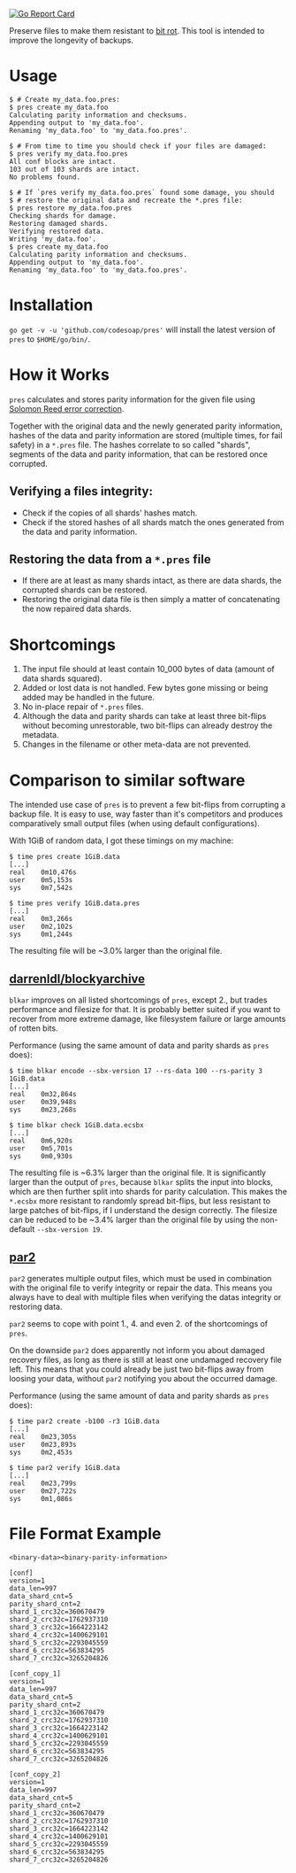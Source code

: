 [![Go Report Card](https://goreportcard.com/badge/github.com/codesoap/pres)](https://goreportcard.com/report/github.com/codesoap/pres)

Preserve files to make them resistant to
[bit rot](https://en.wikipedia.org/wiki/Data_rot). This tool is intended
to improve the longevity of backups.

# Usage
```console
$ # Create my_data.foo.pres:
$ pres create my_data.foo
Calculating parity information and checksums.
Appending output to 'my_data.foo'.
Renaming 'my_data.foo' to 'my_data.foo.pres'.

$ # From time to time you should check if your files are damaged:
$ pres verify my_data.foo.pres
All conf blocks are intact.
103 out of 103 shards are intact.
No problems found.

$ # If `pres verify my_data.foo.pres` found some damage, you should
$ # restore the original data and recreate the *.pres file:
$ pres restore my_data.foo.pres
Checking shards for damage.
Restoring damaged shards.
Verifying restored data.
Writing 'my_data.foo'.
$ pres create my_data.foo
Calculating parity information and checksums.
Appending output to 'my_data.foo'.
Renaming 'my_data.foo' to 'my_data.foo.pres'.
```

# Installation
`go get -v -u 'github.com/codesoap/pres'` will install the latest
version of `pres` to `$HOME/go/bin/`.

# How it Works
`pres` calculates and stores parity information for the given file
using [Solomon Reed error correction](https://en.wikipedia.org/wiki/Reed_Solomon).

Together with the original data and the newly generated parity
information, hashes of the data and parity information are stored
(multiple times, for fail safety) in a `*.pres` file. The hashes
correlate to so called "shards", segments of the data and parity
information, that can be restored once corrupted.

## Verifying a files integrity:
- Check if the copies of all shards' hashes match.
- Check if the stored hashes of all shards match the ones
  generated from the data and parity information.
   
## Restoring the data from a `*.pres` file
- If there are at least as many shards intact, as there are data
  shards, the corrupted shards can be restored.
- Restoring the original data file is then simply a matter of
  concatenating the now repaired data shards.
   
# Shortcomings
1. The input file should at least contain 10_000 bytes of data (amount of
   data shards squared).
2. Added or lost data is not handled. Few bytes gone missing or being
   added may be handled in the future.
3. No in-place repair of `*.pres` files.
4. Although the data and parity shards can take at least three bit-flips
   without becoming unrestorable, two bit-flips can already destroy the
   metadata.
5. Changes in the filename or other meta-data are not prevented.

# Comparison to similar software
The intended use case of `pres` is to prevent a few bit-flips from
corrupting a backup file. It is easy to use, way faster than it's
competitors and produces comparatively small output files (when using
default configurations).

With 1GiB of random data, I got these timings on my machine:
```console
$ time pres create 1GiB.data
[...]
real    0m10,476s
user    0m5,153s
sys     0m7,542s

$ time pres verify 1GiB.data.pres
[...]
real    0m3,266s
user    0m2,102s
sys     0m1,244s
```

The resulting file will be ~3.0% larger than the original file.

## [darrenldl/blockyarchive](https://github.com/darrenldl/blockyarchive)
`blkar` improves on all listed shortcomings of `pres`, except 2., but
trades performance and filesize for that. It is probably better suited
if you want to recover from more extreme damage, like filesystem failure
or large amounts of rotten bits.

Performance (using the same amount of data and parity shards as `pres` does):
```console
$ time blkar encode --sbx-version 17 --rs-data 100 --rs-parity 3 1GiB.data
[...]
real    0m32,864s
user    0m39,948s
sys     0m23,268s

$ time blkar check 1GiB.data.ecsbx
[...]
real    0m6,920s
user    0m5,701s
sys     0m0,930s
```

The resulting file is ~6.3% larger than the original file. It is
significantly larger than the output of `pres`, because `blkar` splits
the input into blocks, which are then further split into shards for
parity calculation. This makes the `*.ecsbx` more resistant to randomly
spread bit-flips, but less resistant to large patches of bit-flips, if I
understand the design correctly. The filesize can be reduced to be ~3.4%
larger than the original file by using the non-default
`--sbx-version 19`.

## [par2](https://github.com/Parchive/par2cmdline/)
`par2` generates multiple output files, which must be used in
combination with the original file to verify integrity or repair the
data. This means you always have to deal with multiple files when
verifying the datas integrity or restoring data.

`par2` seems to cope with point 1., 4. and even 2. of the shortcomings
of `pres`.

On the downside `par2` does apparently not inform you about damaged
recovery files, as long as there is still at least one undamaged
recovery file left. This means that you could already be just two
bit-flips away from loosing your data, without `par2` notifying you
about the occurred damage.

Performance (using the same amount of data and parity shards as `pres` does):
```console
$ time par2 create -b100 -r3 1GiB.data
[...]
real    0m23,305s
user    0m23,893s
sys     0m2,453s

$ time par2 verify 1GiB.data
[...]
real    0m23,799s
user    0m27,722s
sys     0m1,086s
```

# File Format Example
```
<binary-data><binary-parity-information>

[conf]
version=1
data_len=997
data_shard_cnt=5
parity_shard_cnt=2
shard_1_crc32c=360670479
shard_2_crc32c=1762937310
shard_3_crc32c=1664223142
shard_4_crc32c=1400629101
shard_5_crc32c=2293045559
shard_6_crc32c=563834295
shard_7_crc32c=3265204826

[conf_copy_1]
version=1
data_len=997
data_shard_cnt=5
parity_shard_cnt=2
shard_1_crc32c=360670479
shard_2_crc32c=1762937310
shard_3_crc32c=1664223142
shard_4_crc32c=1400629101
shard_5_crc32c=2293045559
shard_6_crc32c=563834295
shard_7_crc32c=3265204826

[conf_copy_2]
version=1
data_len=997
data_shard_cnt=5
parity_shard_cnt=2
shard_1_crc32c=360670479
shard_2_crc32c=1762937310
shard_3_crc32c=1664223142
shard_4_crc32c=1400629101
shard_5_crc32c=2293045559
shard_6_crc32c=563834295
shard_7_crc32c=3265204826
```
